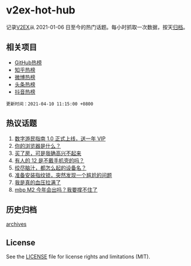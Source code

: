 # v2ex-hot-hub

 记录[V2EX](https://www.v2ex.com/)从 2021-01-06 日至今的热门话题。每小时抓取一次数据，按天[归档](archives)。
 
 ## 相关项目

- [GitHub热榜](https://github.com/snaildev/github-hot-hub)
- [知乎热榜](https://github.com/snaildev/zhihu-hot-hub)
- [微博热榜](https://github.com/snaildev/weibo-hot-hub)
- [头条热榜](https://github.com/snaildev/toutiao-hot-hub)
- [抖音热榜](https://github.com/snaildev/douyin-hot-hub)


 `更新时间：2021-04-10 11:15:00 +0800`

## 热议话题

1. [数字游民指南 1.0 正式上线，送一年 VIP](https://www.v2ex.com/t/769362)
1. [你的浏览器是什么？](https://www.v2ex.com/t/769433)
1. [买了房，可是我确高兴不起来](https://www.v2ex.com/t/769390)
1. [有人的 12 是不戴手机壳的吗？](https://www.v2ex.com/t/769377)
1. [绞尽脑汁，都怎么起的设备名？](https://www.v2ex.com/t/769488)
1. [准备安装指纹锁，突然发现一个尴尬的问题](https://www.v2ex.com/t/769409)
1. [我是真的血压拉满了](https://www.v2ex.com/t/769474)
1. [mbp M2 今年会出吗？我要撑不住了](https://www.v2ex.com/t/769385)

## 历史归档

[archives](archives)

## License

See the [LICENSE](LICENSE) file for license rights and limitations (MIT).
